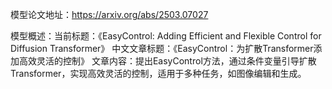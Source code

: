 模型论文地址：https://arxiv.org/abs/2503.07027

模型概述：当前标题：《EasyControl: Adding Efficient and Flexible Control for Diffusion Transformer》
中文文章标题：《EasyControl：为扩散Transformer添加高效灵活的控制》
文章内容：提出EasyControl方法，通过条件变量引导扩散Transformer，实现高效灵活的控制，适用于多种任务，如图像编辑和生成。
